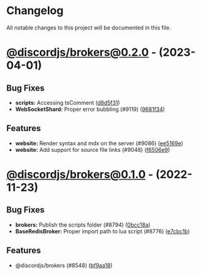 # Changelog

All notable changes to this project will be documented in this file.

# [@discordjs/brokers@0.2.0](https://github.com/discordjs/discord.js/compare/@discordjs/brokers@0.1.0...@discordjs/brokers@0.2.0) - (2023-04-01)

## Bug Fixes

- **scripts:** Accessing tsComment ([d8d5f31](https://github.com/discordjs/discord.js/commit/d8d5f31d3927fd1de62f1fa3a1a6e454243ad87b))
- **WebSocketShard:** Proper error bubbling (#9119) ([9681f34](https://github.com/discordjs/discord.js/commit/9681f348770b0e2ff9b7c96b1c30575dd950e2ed))

## Features

- **website:** Render syntax and mdx on the server (#9086) ([ee5169e](https://github.com/discordjs/discord.js/commit/ee5169e0aadd7bbfcd752aae614ec0f69602b68b))
- **website:** Add support for source file links (#9048) ([f6506e9](https://github.com/discordjs/discord.js/commit/f6506e99c496683ee0ab67db0726b105b929af38))

# [@discordjs/brokers@0.1.0](https://github.com/discordjs/discord.js/tree/@discordjs/brokers@0.1.0) - (2022-11-23)

## Bug Fixes

- **brokers:** Publish the scripts folder (#8794) ([0bcc18a](https://github.com/discordjs/discord.js/commit/0bcc18a0bdd8f1e1ebb974126a460d2743547b34))
- **BaseRedisBroker:** Proper import path to lua script (#8776) ([e7cbc1b](https://github.com/discordjs/discord.js/commit/e7cbc1bf111b09b64accfd95e82ad9f3a408fc4c))

## Features

- @discordjs/brokers (#8548) ([bf9aa18](https://github.com/discordjs/discord.js/commit/bf9aa1858dab2e1bca3be390ce2392b99d208dbf))

